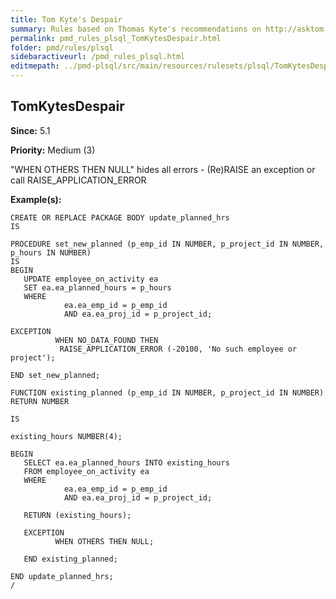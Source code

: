 ```yaml
---
title: Tom Kyte's Despair
summary: Rules based on Thomas Kyte's recommendations on http://asktom.oracle.com/ and http://tkyte.blogspot.com/.
permalink: pmd_rules_plsql_TomKytesDespair.html
folder: pmd/rules/plsql
sidebaractiveurl: /pmd_rules_plsql.html
editmepath: ../pmd-plsql/src/main/resources/rulesets/plsql/TomKytesDespair.xml
---
```

## TomKytesDespair

**Since:** 5.1

**Priority:** Medium (3)

"WHEN OTHERS THEN NULL" hides all errors - (Re)RAISE an exception or call RAISE_APPLICATION_ERROR

**Example(s):**

```
CREATE OR REPLACE PACKAGE BODY update_planned_hrs
IS
 
PROCEDURE set_new_planned (p_emp_id IN NUMBER, p_project_id IN NUMBER, p_hours IN NUMBER)
IS
BEGIN
   UPDATE employee_on_activity ea
   SET ea.ea_planned_hours = p_hours
   WHERE
            ea.ea_emp_id = p_emp_id            
            AND ea.ea_proj_id = p_project_id;
 
EXCEPTION
          WHEN NO_DATA_FOUND THEN
           RAISE_APPLICATION_ERROR (-20100, 'No such employee or project');
 
END set_new_planned;
 
FUNCTION existing_planned (p_emp_id IN NUMBER, p_project_id IN NUMBER) RETURN NUMBER
 
IS
 
existing_hours NUMBER(4);
 
BEGIN
   SELECT ea.ea_planned_hours INTO existing_hours 
   FROM employee_on_activity ea
   WHERE
            ea.ea_emp_id = p_emp_id     
            AND ea.ea_proj_id = p_project_id; 
 
   RETURN (existing_hours);
 
   EXCEPTION
          WHEN OTHERS THEN NULL;
 
   END existing_planned;
 
END update_planned_hrs;
/
```

